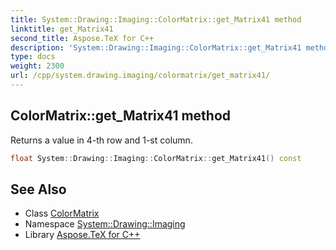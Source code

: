 ```yaml
---
title: System::Drawing::Imaging::ColorMatrix::get_Matrix41 method
linktitle: get_Matrix41
second_title: Aspose.TeX for C++
description: 'System::Drawing::Imaging::ColorMatrix::get_Matrix41 method. Returns a value in 4-th row and 1-st column in C++.'
type: docs
weight: 2300
url: /cpp/system.drawing.imaging/colormatrix/get_matrix41/
---
```

## ColorMatrix::get_Matrix41 method


Returns a value in 4-th row and 1-st column.

```cpp
float System::Drawing::Imaging::ColorMatrix::get_Matrix41() const
```

## See Also

* Class [ColorMatrix](../)
* Namespace [System::Drawing::Imaging](../../)
* Library [Aspose.TeX for C++](../../../)
